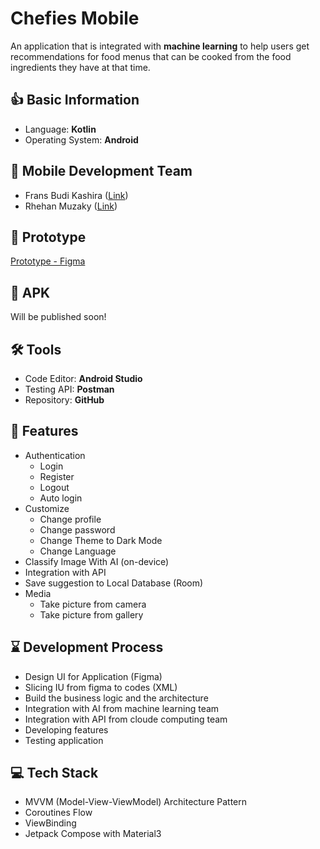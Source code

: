 # Chefies Mobile
An application that is integrated with **machine learning** to help users get recommendations for food menus that can be cooked from the food ingredients they have at that time.

## 👍 Basic Information
- Language: **Kotlin**
- Operating System: **Android**

## 👥 Mobile Development Team
- Frans Budi Kashira ([Link](https://github.com/Frans-Budi))
- Rhehan Muzaky ([Link](https://github.com/rhehan7))

## 🎨 Prototype
[Prototype - Figma](https://www.figma.com/design/NNFJNwEGcXdVKdgLMWDids/Chefies?node-id=0-1)

## 📱 APK
Will be published soon!

## 🛠️ Tools
- Code Editor: **Android Studio**
- Testing API: **Postman**
- Repository: **GitHub**

## 🔑 Features
- Authentication
  - Login
  - Register
  - Logout
  - Auto login
- Customize
  - Change profile
  - Change password
  - Change Theme to Dark Mode
  - Change Language
- Classify Image With AI (on-device)
- Integration with API
- Save suggestion to Local Database (Room)
- Media
  - Take picture from camera
  - Take picture from gallery

## ⌛️ Development Process
- Design UI for Application (Figma)
- Slicing IU from figma to codes (XML)
- Build the business logic and the architecture 
- Integration with AI from machine learning team
- Integration with API from cloude computing team 
- Developing features 
- Testing application

## 💻 Tech Stack
- MVVM (Model-View-ViewModel) Architecture Pattern
- Coroutines Flow
- ViewBinding
- Jetpack Compose with Material3